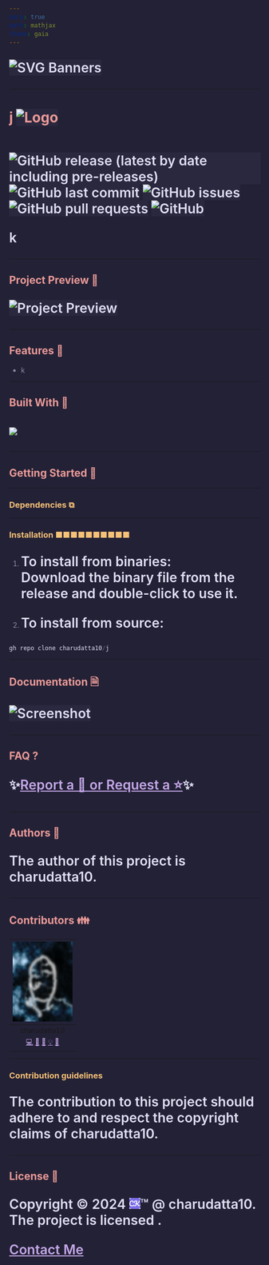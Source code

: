 ```yaml
---
marp: true
math: mathjax
theme: gaia
---
```


<style lang=css>

@import "default";
@import "schema";
@import "structure";

:root {
  --base: #232136;
    --surface: #2a273f;
    --overlay: #393552;
    --muted: #6e6a86;
    --subtle: #908caa;
    --text: #e0def4;
    --love: #eb6f92;
    --gold: #f6c177;
    --rose: #ea9a97;
    --pine: #3e8fb0;
    --foam: #9ccfd8;
    --iris: #c4a7e7;
    --highlight-low: #2a283e;
    --highlight-muted: #44415a;
    --highlight-high: #56526e;

  font-family: Pier Sans, ui-sans-serif, system-ui, -apple-system,
    BlinkMacSystemFont, Segoe UI, Roboto, Helvetica Neue, Arial, Noto Sans,
    sans-serif, "Apple Color Emoji", "Segoe UI Emoji", Segoe UI Symbol,
    "Noto Color Emoji";
  font-weight: initial;

  background-color: var(--base);
}
/*Common style*/
h1 {
  color: var(--rose);
  padding-bottom: 2mm;
  margin-bottom: 12mm;
}
h2 {
  color: var(--rose);
}
h3 {
  color: var(--gold);
}
h4 {
  color: var(--rose);
}
h5 {
  color: var(--rose);
}
h6 {
  color: var(--rose);
}
a {
  color: var(--iris);
}
p {
  font-size: 20pt;
  font-weight: 600;
  color: var(--text);
}
code {
  color: var(--text);
  background-color: var(--highlight-muted);
}
text {
  color: var(--text);
}
ul {
  color: var(--subtle);
}
li {
  color: var(--subtle);
}
img {
  background-color: var(--highlight-low);
}
strong {
  color: var(--text);
  font-weight: inherit;
  font-weight: 800;
}
mjx-container {
  color: var(--text);
}
marp-pre {
  background-color: var(--overlay);
  border-color: var(--highlight-high);
}

/*Code blok*/
.hljs-comment {
  color: var(--muted);
}
.hljs-attr {
  color: var(--foam);
}
.hljs-punctuation {
  color: var(--subtle);
}
.hljs-string {
  color: var(--gold);
}
.hljs-title {
  color: var(--foam);
}
.hljs-keyword {
  color: var(--pine);
}
.hljs-variable {
  color: var(--text);
}
.hljs-literal {
  color: var(--rose);
}
.hljs-type {
  color: var(--love);
}
.hljs-number {
  color: var(--gold);
}
.hljs-built_in {
  color: var(--love);
}
.hljs-params {
  color: var(--iris);
}
.hljs-symbol {
  color: var(--foam);
}
.hljs-meta {
  color: var(--subtle);
}

</style>
 
<!-- PROJECT Banner -->
![SVG Banners](https://svg-banners.vercel.app/api?type=luminance&text1=j&width=1020&height=460)
<!-- PROJECT TITLE - PROJECT LOGO -->
---

# j ![Logo]()

<!-- PROJECT SHIELDS -->
![GitHub release (latest by date including pre-releases)](https://img.shields.io/github/v/release/charudatta10/j?include_prereleases)
![GitHub last commit](https://img.shields.io/github/last-commit/charudatta10/j)
![GitHub issues](https://img.shields.io/github/issues-raw/charudatta10/j)
![GitHub pull requests](https://img.shields.io/github/issues-pr/charudatta10/j)
![GitHub](https://img.shields.io/github/license/charudatta10/j)

<!-- Project Description -->
k  

<!-- SHARING ON SOCIAL MEDIA -->

<!-- TABLE OF CONTENTS -->

---

## Project Preview 📖 <!-- Usage screenshots -->

![Project Preview]()

---

## Features 🌟

- k
 

---

## Built With 🔧
![](https://img.shields.io/badge/K-C1B90C?style=for-the-badge&logo=k&logoColor=000) 

<!-- GETTING STARTED -->

---

## Getting Started 🌱

---

### Dependencies ⧉



---

### Installation ■■■■■■■■■■

1. To install from binaries:  
   Download the binary file from the release and double-click to use it.

2. To install from source:

```PowerShell
gh repo clone charudatta10/j
```
 
---

## Documentation 🗎



![Screenshot]()

---

## FAQ ?

✨[Report a 🐛 or Request a ⭐](https://github.com/charudatta10/j/issues)✨



<!-- CONTRIBUTING -->

---

## Authors 👱

The author of this project is charudatta10.  

---

## Contributors 👪

| ![](profile-picture.png) |
| :---: | 
| charudatta10 |
| [💻](#code-charudatta10)  [📖](#doc-charudatta10)  [🎨](#design-charudatta10)  [💡](#example-charudatta10)  [🤔](#ideas-charudatta10)|


---

### Contribution guidelines

The contribution to this project should adhere to  and respect the copyright claims of charudatta10.

---

## License 📜

Copyright :copyright: 2024 ![logo](favicon05.svg):tm: @ charudatta10.   
The project is licensed [](./LICENSE).

[Contact Me](https://charudatta10.github.io/linktree/)